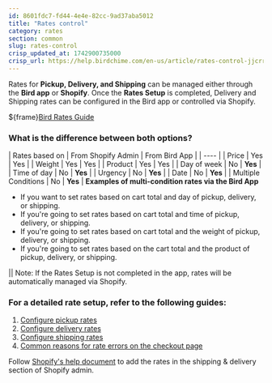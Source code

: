 ```yaml
---
id: 8601fdc7-fd44-4e4e-82cc-9ad37aba5012
title: "Rates control"
category: rates
section: common
slug: rates-control
crisp_updated_at: 1742900735000
crisp_url: https://help.birdchime.com/en-us/article/rates-control-jjcrrp/
---
```


Rates for **Pickup, Delivery, and Shipping** can be managed either through the **Bird app** or **Shopify**. Once the **Rates Setup** is completed, Delivery and Shipping rates can be configured in the Bird app or controlled via Shopify.

 ${frame}[Bird Rates Guide](https://www.loom.com/embed/0e0c0b29163840cbb2211a55ae76e487?sid=9d1ee5b3-502e-4ba6-93c4-d91f53d1f9be)
### What is the difference between both options?

| Rates based on | From Shopify Admin | From Bird App |
| ---- |
| Price | Yes | Yes |
| Weight | Yes | Yes |
| Product | Yes | Yes |
| Day of week | No | **Yes** |
| Time of day | No | **Yes** |
| Urgency | No | **Yes** |
| Date | No | **Yes** |
| Multiple Conditions | No | **Yes** |
**Examples of multi-condition rates via the Bird App**

* If you want to set rates based on cart total and day of pickup, delivery, or shipping.
* If you're going to set rates based on cart total and time of pickup, delivery, or shipping.
* If you're going to set rates based on cart total and the weight of pickup, delivery, or shipping.
* If you're going to set rates based on the cart total and the product of pickup, delivery, or shipping.

|| Note: If the Rates Setup is not completed in the app, rates will be automatically managed via Shopify.

### For a detailed rate setup, refer to the following guides:

1. [Configure pickup rates](https://help.birdchime.com/en-us/article/configure-pickup-rates-1n7gumb/)
2. [Configure delivery rates](https://help.birdchime.com/en-us/article/configure-delivery-rates-1xbrder/)
3. [Configure shipping rates](https://help.birdchime.com/en-us/article/configure-shipping-rates-llsy16/)
4. [Common reasons for rate errors on the checkout page](https://help.birdchime.com/en-us/article/common-reasons-for-rate-errors-on-checkout-page-1iekz2h/)

Follow [Shopify's help document](https://help.shopify.com/en/manual/shipping/understanding-shipping/shipping-rates) to add the rates in the shipping & delivery section of Shopify admin.
